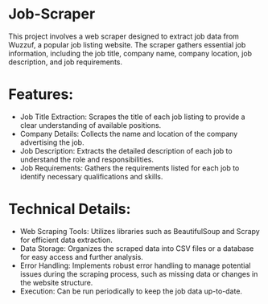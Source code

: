 # Job-Scraper
This project involves a web scraper designed to extract job data from Wuzzuf, a popular job listing website. The scraper gathers essential job information, including the job title, company name, company location, job description, and job requirements. 

# Features:

- Job Title Extraction: Scrapes the title of each job listing to provide a clear understanding of available positions.
- Company Details: Collects the name and location of the company advertising the job.
- Job Description: Extracts the detailed description of each job to understand the role and responsibilities.
- Job Requirements: Gathers the requirements listed for each job to identify necessary qualifications and skills.

# Technical Details:

- Web Scraping Tools: Utilizes libraries such as BeautifulSoup and Scrapy for efficient data extraction.
- Data Storage: Organizes the scraped data into CSV files or a database for easy access and further analysis.
- Error Handling: Implements robust error handling to manage potential issues during the scraping process, such as missing data or changes in the website structure.
- Execution: Can be run periodically to keep the job data up-to-date.
